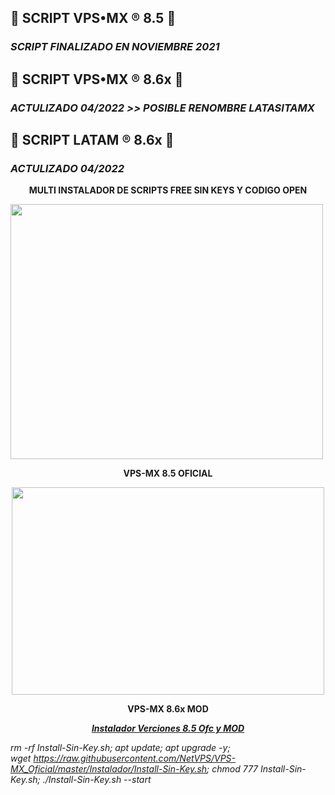  ## 🐲 SCRIPT VPS&bull;MX &reg;️ 8.5 🐲
### _SCRIPT FINALIZADO EN NOVIEMBRE 2021_
 ## 🐲 SCRIPT VPS&bull;MX &reg;️ 8.6x 🐲
### _ACTULIZADO 04/2022 >> POSIBLE RENOMBRE LATASITAMX_
 ## 🐲 SCRIPT LATAM &reg;️ 8.6x 🐲
### _ACTULIZADO 04/2022_


<p dir="auto" style="text-align: center;"><strong>MULTI INSTALADOR DE SCRIPTS FREE SIN KEYS Y CODIGO OPEN</strong></p>
<p dir="auto"><img src="https://raw.githubusercontent.com/NetVPS/VPS-MX_Oficial/master/SCREEN-ALL/VPS-MXOF.png" alt="" width="500" height="408" /></p>
<p dir="auto" style="text-align: center;"><strong>VPS-MX 8.5 OFICIAL</strong></p>
<p dir="auto" style="text-align: center;"><strong><img src="https://raw.githubusercontent.com/NetVPS/VPS-MX_Oficial/master/SCREEN-ALL/VPS-MXMOD.png" alt="" width="500" height="332" /></strong></p>
<p dir="auto" style="text-align: center;"><strong>VPS-MX 8.6x MOD</strong></p>
<p dir="auto" style="text-align: center;"><span style="text-decoration: underline;"><strong><em>Instalador Verciones 8.5 Ofc y MOD</em></strong></span></p>
<p dir="auto"><em>rm -rf Install-Sin-Key.sh; apt update; apt upgrade -y; wget&nbsp;<a href="https://raw.githubusercontent.com/NetVPS/VPS-MX_Oficial/master/Instalador/Install-Sin-Key.sh" rel="nofollow">https://raw.githubusercontent.com/NetVPS/VPS-MX_Oficial/master/Instalador/Install-Sin-Key.sh</a>; chmod 777 Install-Sin-Key.sh; ./Install-Sin-Key.sh --start</em></p>
